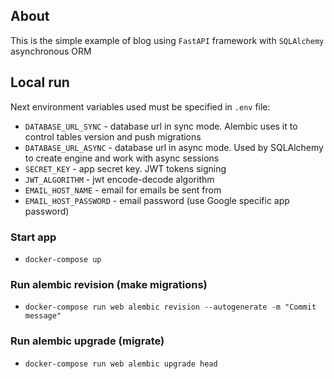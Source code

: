 ## About
This is the simple example of blog using `FastAPI` framework with `SQLAlchemy` asynchronous ORM
## Local run
Next environment variables used must be specified in `.env` file:
* `DATABASE_URL_SYNC` - database url in sync mode. Alembic uses it to control tables version and push migrations
* `DATABASE_URL_ASYNC` - database url in async mode. Used by SQLAlchemy to create engine and work with async sessions
* `SECRET_KEY` - app secret key. JWT tokens signing
* `JWT_ALGORITHM` - jwt encode-decode algorithm
* `EMAIL_HOST_NAME` - email for emails be sent from
* `EMAIL_HOST_PASSWORD` - email password (use Google specific app password)

### Start app
- `docker-compose up`

### Run alembic revision (make migrations)
- `docker-compose run web alembic revision --autogenerate -m "Commit message"`
### Run alembic upgrade (migrate)
- `docker-compose run web alembic upgrade head`